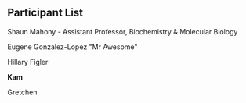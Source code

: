 ## Participant List

Shaun Mahony - Assistant Professor, Biochemistry & Molecular Biology

Eugene Gonzalez-Lopez "Mr Awesome"


Hillary Figler 

**Kam**

Gretchen


